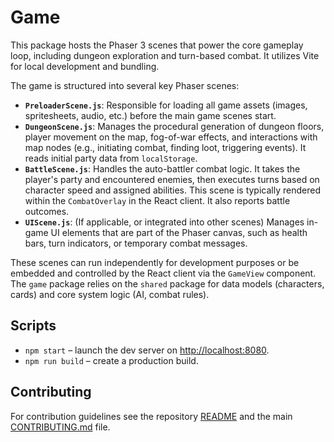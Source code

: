 # Game

This package hosts the Phaser 3 scenes that power the core gameplay loop, including dungeon exploration and turn-based combat. It utilizes Vite for local development and bundling.

The game is structured into several key Phaser scenes:
- **`PreloaderScene.js`**: Responsible for loading all game assets (images, spritesheets, audio, etc.) before the main game scenes start.
- **`DungeonScene.js`**: Manages the procedural generation of dungeon floors, player movement on the map, fog-of-war effects, and interactions with map nodes (e.g., initiating combat, finding loot, triggering events). It reads initial party data from `localStorage`.
- **`BattleScene.js`**: Handles the auto-battler combat logic. It takes the player's party and encountered enemies, then executes turns based on character speed and assigned abilities. This scene is typically rendered within the `CombatOverlay` in the React client. It also reports battle outcomes.
- **`UIScene.js`**: (If applicable, or integrated into other scenes) Manages in-game UI elements that are part of the Phaser canvas, such as health bars, turn indicators, or temporary combat messages.

These scenes can run independently for development purposes or be embedded and controlled by the React client via the `GameView` component. The `game` package relies on the `shared` package for data models (characters, cards) and core system logic (AI, combat rules).

## Scripts

- `npm start` – launch the dev server on <http://localhost:8080>.
- `npm run build` – create a production build.

## Contributing

For contribution guidelines see the repository [README](../README.md) and the main [CONTRIBUTING.md](../CONTRIBUTING.md) file.

